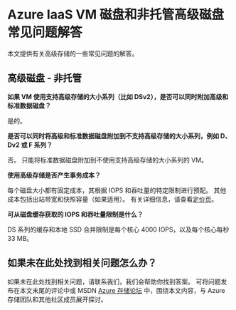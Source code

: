<properties
    pageTitle="有关 Azure IaaS VM 磁盘的常见问题 (FAQ) | Azure"
    description="Azure IaaS VM 磁盘和高级磁盘（非托管）常见问题解答"
    services="storage"
    documentationcenter=""
    author="robinsh"
    manager="timlt"
    editor="tysonn"
    translationtype="Human Translation" />
<tags
    ms.assetid="e2a20625-6224-4187-8401-abadc8f1de91"
    ms.service="storage"
    ms.workload="storage"
    ms.tgt_pltfrm="na"
    ms.devlang="na"
    ms.topic="article"
    ms.date="02/23/2017"
    wacn.date="04/24/2017"
    ms.author="robinsh"
    ms.sourcegitcommit="a114d832e9c5320e9a109c9020fcaa2f2fdd43a9"
    ms.openlocfilehash="b666c7593a5ad914d6d385527d3106ddb82145b3"
    ms.lasthandoff="04/14/2017" />

# <a name="frequently-asked-questions-about-azure-iaas-vm-disks-and-unmanaged-premium-disks"></a>Azure IaaS VM 磁盘和非托管高级磁盘常见问题解答

本文提供有关高级存储的一些常见问题的解答。



## <a name="premium-disks--unmanaged"></a>高级磁盘 - 非托管

**如果 VM 使用支持高级存储的大小系列（比如 DSv2），是否可以同时附加高级和标准数据磁盘？** 

是的。

**是否可以同时将高级和标准数据磁盘附加到不支持高级存储的大小系列，例如 D、Dv2 或 F 系列？**

否。 只能将标准数据磁盘附加到不使用支持高级存储的大小系列的 VM。


**使用高级存储是否产生事务成本？**

每个磁盘大小都有固定成本，其根据 IOPS 和吞吐量的特定限制进行预配。 其他成本包括出站带宽和快照容量（如果适用）。 有关详细信息，请查看[定价页](/pricing/details/storage/)。

**可从磁盘缓存获取的 IOPS 和吞吐量限制是什么？**

DS 系列的缓存和本地 SSD 合并限制是每个核心 4000 IOPS，以及每个核心每秒 33 MB。 

## <a name="what-if-my-question-isnt-answered-here"></a>如果未在此处找到相关问题怎么办？

如果未在此处找到相关问题，请联系我们，我们会帮助你找到答案。 可将问题发布在本文末尾的评论中或 MSDN [Azure 存储论坛](https://social.msdn.microsoft.com/forums/azure/home?forum=windowsazuredata) 中，围绕本文内容，与 Azure 存储团队和其他社区成员展开探讨。